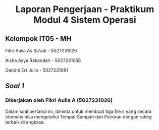 <div align=center>

# Laporan Pengerjaan - Praktikum Modul 4 Sistem Operasi

</div>


## Kelompok IT05 - MH
Fikri Aulia As Sa'adi - 5027231026

Aisha Ayya Ratiandari - 5027231056

Gandhi Ert Julio - 5027231081

## _Soal 1_

### Dikerjakan oleh Fikri Aulia A (5027231026)

Dalam soal pertama ini, diminta untuk membuat tiga file c yang secara otomatis bisa mengetahui Tempat Sampah dan Parkiran dengan rating terbaik di angkasa. 
